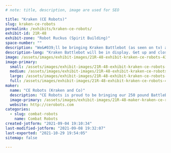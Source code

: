 ```yaml
---
# note: title, description, image are used for SEO

title: "Kraken (CE Robots)"
slug: kraken-ce-robots
permalink: /exhibits/kraken-ce-robots/
exhibit-id: 21R-48
exhibit-zone: "Robot Ruckus (Spirit Building)"
space-number: ""
description: "We&#039;ll be bringing Kraken Battlebot (as seen on tv) along with our small bots"
description-long: "Kraken Battlebot will be in display. Get up and close to everyone&#039;s favorite sea monster. "
image: /assets/images/exhibit-images/21R-48-exhibit-kraken-ce-robots-43-img-20210822-204613-3790-large.jpg
image-primary: 
  small: /assets/images/exhibit-images/21R-48-exhibit-kraken-ce-robots-43-img-20210822-204613-3790-small.jpg
  medium: /assets/images/exhibit-images/21R-48-exhibit-kraken-ce-robots-43-img-20210822-204613-3790-medium.jpg
  large: /assets/images/exhibit-images/21R-48-exhibit-kraken-ce-robots-43-img-20210822-204613-3790-large.jpg
  full: /assets/images/exhibit-images/21R-48-exhibit-kraken-ce-robots-43-img-20210822-204613-3790-full.jpg
maker: 
  name: "CE Robots (Kraken and Co)"
  description: "CE Robots is proud to be bringing our 250 pound BattleBot Kraken along with our small 1 pound combat robots"
  image-primary: /assets/images/exhibit-images/21R-48-maker-kraken-ce-robots-img-20210822-204613-medium.jpg
  website: http://cerobots.com
categories: 
  - slug: combat-robots
    name: Combat Robots
created-jotform: "2021-09-04 19:10:34"
last-modified-jotform: "2021-09-08 19:32:07"
last-exported: "2021-10-29 19:54:05"
sitemap: false

---
```

